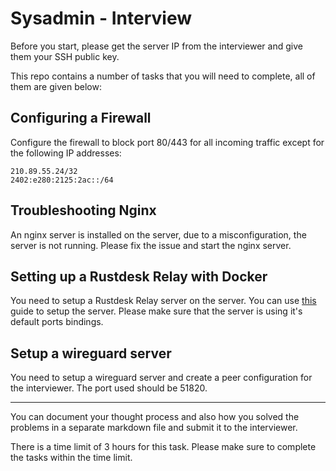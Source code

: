 # Sysadmin - Interview

Before you start, please get the server IP from the interviewer and give them your SSH public key.

This repo contains a number of tasks that you will need to complete, all of them are given below:

## Configuring a Firewall

Configure the firewall to block port 80/443 for all incoming traffic except for the following IP addresses:

```
210.89.55.24/32
2402:e280:2125:2ac::/64
```

## Troubleshooting Nginx

An nginx server is installed on the server, due to a misconfiguration, the server is not running. Please fix the issue and start the nginx server.


## Setting up a Rustdesk Relay with Docker

You need to setup a Rustdesk Relay server on the server. You can use [this](https://rustdesk.com/docs/en/self-host/rustdesk-server-oss/docker/) guide to setup the server. Please make sure that the server is using it's default ports bindings.

## Setup a wireguard server

You need to setup a wireguard server and create a peer configuration for the interviewer. The port used should be 51820.

----

You can document your thought process and also how you solved the problems in a separate markdown file and submit it to the interviewer.

There is a time limit of 3 hours for this task. Please make sure to complete the tasks within the time limit.